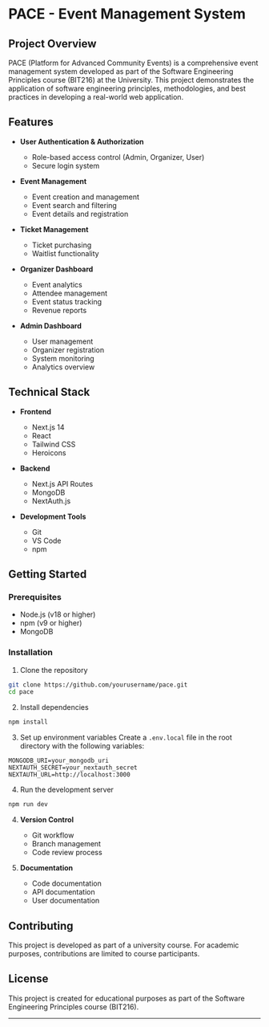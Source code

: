 # PACE - Event Management System

## Project Overview
PACE (Platform for Advanced Community Events) is a comprehensive event management system developed as part of the Software Engineering Principles course (BIT216) at the University. This project demonstrates the application of software engineering principles, methodologies, and best practices in developing a real-world web application.

## Features
- **User Authentication & Authorization**
  - Role-based access control (Admin, Organizer, User)
  - Secure login system

- **Event Management**
  - Event creation and management
  - Event search and filtering
  - Event details and registration

- **Ticket Management**
  - Ticket purchasing
  - Waitlist functionality

- **Organizer Dashboard**
  - Event analytics
  - Attendee management
  - Event status tracking
  - Revenue reports

- **Admin Dashboard**
  - User management
  - Organizer registration
  - System monitoring
  - Analytics overview

## Technical Stack
- **Frontend**
  - Next.js 14
  - React
  - Tailwind CSS
  - Heroicons

- **Backend**
  - Next.js API Routes
  - MongoDB
  - NextAuth.js

- **Development Tools**
  - Git
  - VS Code
  - npm

## Getting Started

### Prerequisites
- Node.js (v18 or higher)
- npm (v9 or higher)
- MongoDB

### Installation
1. Clone the repository
```bash
git clone https://github.com/yourusername/pace.git
cd pace
```

2. Install dependencies
```bash
npm install
```

3. Set up environment variables
Create a `.env.local` file in the root directory with the following variables:
```env
MONGODB_URI=your_mongodb_uri
NEXTAUTH_SECRET=your_nextauth_secret
NEXTAUTH_URL=http://localhost:3000
```

4. Run the development server
```bash
npm run dev
```


4. **Version Control**
   - Git workflow
   - Branch management
   - Code review process

5. **Documentation**
   - Code documentation
   - API documentation
   - User documentation

## Contributing
This project is developed as part of a university course. For academic purposes, contributions are limited to course participants.

## License
This project is created for educational purposes as part of the Software Engineering Principles course (BIT216).


---
